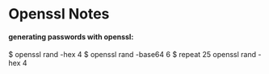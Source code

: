 # Openssl Notes

#### generating passwords with openssl:

  $ openssl rand -hex 4
  $ openssl rand -base64 6
  $ repeat 25 openssl rand -hex 4

